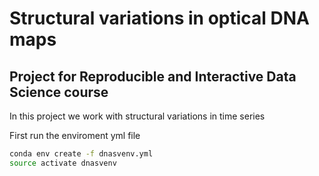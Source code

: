 # Structural variations in optical DNA maps
## Project for Reproducible and Interactive Data Science course

In this project we work with structural variations in time series

First run the enviroment yml file 

```bash
conda env create -f dnasvenv.yml
source activate dnasvenv
```
